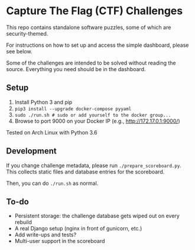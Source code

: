 # Capture The Flag (CTF) Challenges
This repo contains standalone software puzzles, some of which are security-themed.

For instructions on how to set up and access the simple dashboard, please see
below.

Some of the challenges are intended to be solved without reading the source.
Everything you need should be in the dashboard.

## Setup
1. Install Python 3 and pip
1. `pip3 install --upgrade docker-compose pyyaml`
1. `sudo ./run.sh # sudo or add yourself to the docker group...`
1. Browse to port 9000 on your Docker IP (e.g., http://172.17.0.1:9000/)

Tested on Arch Linux with Python 3.6

## Development
If you change challenge metadata, please run `./prepare_scoreboard.py`.
This collects static files and database entries for the scoreboard.

Then, you can do `./run.sh` as normal.

## To-do
- Persistent storage: the challenge database gets wiped out on every rebuild
- A real Django setup (nginx in front of gunicorn, etc.)
- Add write-ups and tests?
- Multi-user support in the scoreboard
